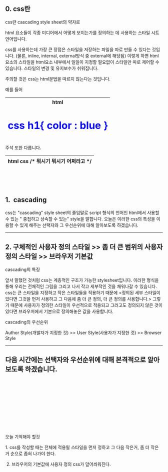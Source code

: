 ## 0\. css란

css란 cascading style sheet의 약자로

html 요소들이 각종 미디어에서 어떻게 보이는가를 정의하는 데 사용하는 스타일 시트 언어입니다.

css를 사용하는데 가장 큰 장점은 스타일을 저장하는 파일을 따로 만들 수 있다는 것입니다. (물론, inline, internal, external방식 중 external에 해당됨) 이렇게 하면 html요소의 스타일을 html요소 내부에서 일일이 지정할 필요없이 스타일만 따로 제어할 수 있습니다. 스타일의 변경 및 유지보수가 쉬워집니다.

주의할 것은 css는 html문법을 따르지 않는다는 것입니다.

예를 들어

|       html   <h1 style="color:blue">         css   h1{ color : blue }          |
| --- |

주석 또한 다릅니다. 

|       html   <!-- 뭐시기 뭐시기 어쩌라고 -->      css   /\* 뭐시기 뭐시기 어쩌라고 \*/          |
| --- |
<br><br><br>
## 1.  cascading 

css는 "cascading" style sheet의 줄임말로 script 형식의 언어인 html에서 사용할 수 있는 " 중첩하고 상속할 수 있는" style을 말합니다. 오늘은 이러한 css의 특성을 이용할 수 있게 해주는 선택자와 그 우선순위에 대해 알아보도록 하겠습니다.

---

## 2\. 구체적인 사용자 정의 스타일 >> 좀 더 큰 범위의 사용자 정의 스타일 >> 브라우저 기본값

cascading의 특징

앞서 말했던 것처럼 css는 계층적인 구조가 가능한 stylesheet입니다. 이러한 형식을 통해 우리는 전체적인 그림을 그리고 나서 작고 세부적인 것을 채워나갈 수 있습니다. css는 큰 스타일을 지정하고 작은 스타일들을 적용하기 때문에 <정의된 세부 스타일이 있다면 그것을 먼저 사용하고 그 다음에 좀 더 큰 정의, 더 큰 정의를 사용합니다.> 그렇기 때문에 사용자가 정의한 스타일이 우선적으로 적용되고 그러고도 정의되지 않은 것이 있다면 브라우저에서 기본으로 정의해놓은 값을 사용합니다.

cascading의 우선순위

Author Style(개발자가 지정한 것) >> User Style(사용자가 지정한 것) >> Browser Style

---

다음 시간에는 선택자와 우선순위에 대해 본격적으로 알아보도록 하겠습니다.
<br><br><br><br><br><br><br><br>
---

오늘 기억해야 할것

1\. css를 작성할 때는 전체에 적용될 스타일을 먼저 정하고 그 다음 작은거, 좀 더 작은 거 순으로 좁혀 나가야 한다.


 2. 브라우저의 기본값에 사용자 정의 css가 덮어씌워진다.